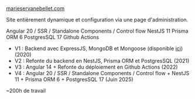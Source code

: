 
[marieservanebellet.com](https://marieservanebellet.com)

Site entièrement dynamique et configuration via une page d'administration.


Angular 20 / SSR / Standalone Components / Control flow
NestJS 11 
Prisma ORM 6 
PostgresSQL 17
Github Actions
 
- V1 : Backend avec ExpressJS, MongoDB et Mongoose (disponible [ici](https://github.com/eloiblt/msb_express_backend)) (2020)
- V2 : Refonte du backend en NestJS, Prisma ORM et PostgresSQL (2021)
- V3 : Angular 14 + Refonte du déploiement en Github Actions (2022)
- V4 : Angular 20 / SSR / Standalone Components / Control flow + NestJS 11 + Prisma ORM 6 + PostgresSQL 17 (Juin 2025)

~200h de travail